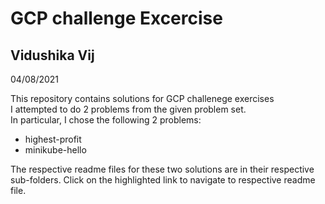 # GCP challenge Excercise 
## Vidushika Vij
04/08/2021

This repository contains solutions for GCP challenege exercises   
I attempted to do 2 problems from the given problem set.   
In particular, I chose the following 2 problems:   
- highest-profit
- minikube-hello

The respective readme files for these two solutions are in their respective sub-folders. Click on the highlighted link to navigate to respective readme file.

